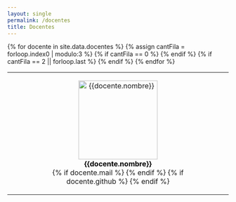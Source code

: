 ```yaml
---
layout: single
permalink: /docentes
title: Docentes
---
```


<!-- TODO: Mejorar página de docentes -->

<div class="row justify-content-center">
  <table class="tg" style="width: 100%;">
    <tbody>
      {% for docente in site.data.docentes %}
      {% assign cantFila = forloop.index0 | modulo:3 %}
      {% if cantFila == 0 %}
      <tr>
      {% endif %} 
        <td class="tg-0lax" style="text-align:center; vertical-align:top; width: 33%;">
          <figure class="figure d-block" style="display: inline-block; text-align: center;">
            <img class="figure-img rounded img-fluid" style="height:180px;width:auto;" title="{{docente.nombre}}"
                src="{{site.baseurl}}{{docente.foto}}" alt="{{docente.nombre}}">
            <figcaption class="docente-social mt-2">
              <div style="text-align: center; font-weight: bold; color: black;">
                <span>{{docente.nombre}}</span>
              </div>
              <div style="text-align: center;">
                {% if docente.mail %}
                <a href="mailto:{{docente.mail}}"
                  class="btn-social btn-outline social-link"><span class="fa fa-fw fa-envelope"></span></a>
                {% endif %}
                {% if docente.github %}
                <a href="https://github.com/{{docente.github}}"
                  class="btn-social btn-outline social-link"><span class="fab fa-fw fa-github"></span></a>
                {% endif %}
              </div>
            </figcaption>
          </figure>
        </td>
      {% if cantFila == 2 || forloop.last %}
      </tr>
      {% endif %}
      {% endfor %}
